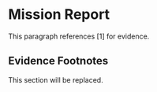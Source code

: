 # Mission Report

This paragraph references [1] for evidence.

## Evidence Footnotes
This section will be replaced.
